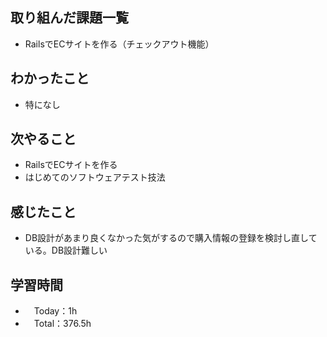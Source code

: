 ## 取り組んだ課題一覧
- RailsでECサイトを作る（チェックアウト機能）

## わかったこと 
- 特になし
 
## 次やること
- RailsでECサイトを作る
- はじめてのソフトウェアテスト技法

## 感じたこと
- DB設計があまり良くなかった気がするので購入情報の登録を検討し直している。DB設計難しい

## 学習時間
- 　Today：1h
- 　Total：376.5h
